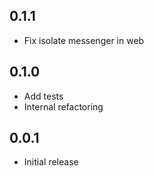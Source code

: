 ## 0.1.1
- Fix isolate messenger in web

## 0.1.0

- Add tests
- Internal refactoring

## 0.0.1

- Initial release

